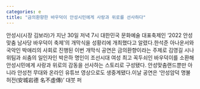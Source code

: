 ```yaml
---
categories: e
title: "금의환향한 바우덕이 안성시민에게 사랑과 위로를 선사하다"
---
```

안성시(시장 김보라)가 지난 30일 저녁 7시 대한민국 문화예술 대표축제인 ‘2022 안성맞춤 남사당 바우덕이 축제’의 개막식을 성황리에 개최했다고 알렸다.한석준 아나운서와 국악인 박애리의 사회로 진행된 이번 개막식 공연은 금의환향이라는 주제로 김영길 시나위팀과 쇠춤의 일인자인 박은하 명인이 조선시대 여성 최고 꼭두쇠인 바우덕이를 소환해 안성시민에게 사랑과 위로의 감동을 선사하는 스토리로 구성됐다. 안성맞춤랜드뿐만 아니라 안성천 무대와 온라인 유튜브 영상으로도 생중계됐다.이날 공연은 ‘안성암덕 명불허전(安城岩德 名不虛傳)’ 대붓 퍼